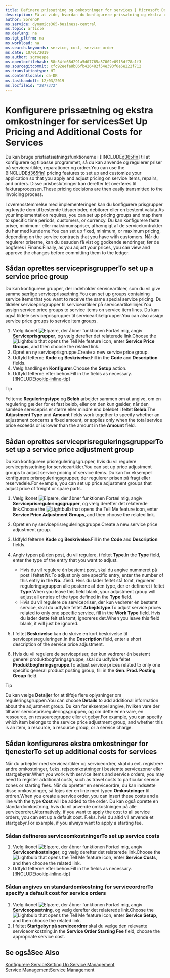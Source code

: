 ```yaml
---
title: Definere prissætning og omkostninger for services | Microsoft Docs
description: Få at vide, hvordan du konfigurere prissætning og ekstra omkostninger for services
author: SorenGP
ms.service: dynamics365-business-central
ms.topic: article
ms.devlang: na
ms.tgt_pltfrm: na
ms.workload: na
ms.search.keywords: service, cost, service order
ms.date: 10/01/2019
ms.author: sgroespe
ms.openlocfilehash: 58c54fd68d291a5d07765a57002e0918df78a1f3
ms.sourcegitcommit: cfc92eefa8b06fb426482f54e393f0e6e222f712
ms.translationtype: HT
ms.contentlocale: da-DK
ms.lasthandoff: 12/03/2019
ms.locfileid: "2877372"
---
```

# <a name="set-up-pricing-and-additional-costs-for-services"></a><span data-ttu-id="ad4eb-103">Konfigurere prissætning og ekstra omkostninger for services</span><span class="sxs-lookup"><span data-stu-id="ad4eb-103">Set Up Pricing and Additional Costs for Services</span></span>
<span data-ttu-id="ad4eb-104">Du kan bruge prisfastsætningsfunktionerne i [!INCLUDE[d365fin](includes/d365fin_md.md)] til at konfigurere og tilpasse programmet, så du kan anvende og regulerer priser på serviceartikler, reparationer og ordrer.</span><span class="sxs-lookup"><span data-stu-id="ad4eb-104">You can use the [!INCLUDE[d365fin](includes/d365fin_md.md)] pricing features to set up and customize your application so that you apply and adjust pricing on service items, repairs, and orders.</span></span> <span data-ttu-id="ad4eb-105">Disse prisbeslutninger kan derefter let overføres til fakturaprocessen.</span><span class="sxs-lookup"><span data-stu-id="ad4eb-105">These pricing decisions are then easily transmitted to the invoicing process.</span></span>  
  
<span data-ttu-id="ad4eb-106">I overensstemmelse med implementeringen kan du konfigurere prisgrupper og knytte dem til bestemte tidsperioder, debitorer eller en bestemt valuta.</span><span class="sxs-lookup"><span data-stu-id="ad4eb-106">As your implementation requires, you can set up pricing groups and map them to specific time periods, customers, or currency.</span></span> <span data-ttu-id="ad4eb-107">Du kan konfigurere faste priser, minimum- eller maksimumspriser, afhængigt af de servicekontrakter du har med kunderne.</span><span class="sxs-lookup"><span data-stu-id="ad4eb-107">You can set up fixed, minimum, or maximum pricing, depending on the service contracts that you have with customers.</span></span> <span data-ttu-id="ad4eb-108">Når du regulerer priserne, kan du desuden få vist og godkende ændringer, før de bogføres i Finans.</span><span class="sxs-lookup"><span data-stu-id="ad4eb-108">Finally, as you adjust your prices, you can view and approve the changes before committing them to the ledger.</span></span>  

## <a name="to-set-up-a-service-price-group"></a><span data-ttu-id="ad4eb-109">Sådan oprettes serviceprisgrupper</span><span class="sxs-lookup"><span data-stu-id="ad4eb-109">To set up a service price group</span></span>
<span data-ttu-id="ad4eb-110">Du kan konfigurere grupper, der indeholder serviceartikler, som du vil give samme særlige serviceprissætning.</span><span class="sxs-lookup"><span data-stu-id="ad4eb-110">You can set up groups containing service items that you want to receive the same special service pricing.</span></span> <span data-ttu-id="ad4eb-111">Du tildeler serviceprisgrupper til serviceartikler på serviceartikellinjer.</span><span class="sxs-lookup"><span data-stu-id="ad4eb-111">You assign service price groups to service items on service item lines.</span></span> <span data-ttu-id="ad4eb-112">Du kan også tildele serviceprisgrupper til serviceartikelgrupper.</span><span class="sxs-lookup"><span data-stu-id="ad4eb-112">You can also assign service price groups to service item groups.</span></span>  

1. <span data-ttu-id="ad4eb-113">Vælg ikonet ![Elpære, der åbner funktionen Fortæl mig](media/ui-search/search_small.png "Fortæl mig, hvad du vil foretage dig"), angiv **Serviceprisgrupper**, og vælg derefter det relaterede link.</span><span class="sxs-lookup"><span data-stu-id="ad4eb-113">Choose the ![Lightbulb that opens the Tell Me feature](media/ui-search/search_small.png "Tell me what you want to do") icon, enter **Service Price Groups**, and then choose the related link.</span></span>  
2. <span data-ttu-id="ad4eb-114">Opret en ny serviceprisgruppe.</span><span class="sxs-lookup"><span data-stu-id="ad4eb-114">Create a new service price group.</span></span>  
3. <span data-ttu-id="ad4eb-115">Udfyld felterne **Kode** og **Beskrivelse**.</span><span class="sxs-lookup"><span data-stu-id="ad4eb-115">Fill in the **Code** and **Description** fields.</span></span>  
4. <span data-ttu-id="ad4eb-116">Vælg handlingen **Konfigurer**.</span><span class="sxs-lookup"><span data-stu-id="ad4eb-116">Choose the **Setup** action.</span></span>  
2. <span data-ttu-id="ad4eb-117">Udfyld felterne efter behov.</span><span class="sxs-lookup"><span data-stu-id="ad4eb-117">Fill in the fields as necessary.</span></span> [!INCLUDE[tooltip-inline-tip](includes/tooltip-inline-tip_md.md)]  

 > [!Tip]
 > <span data-ttu-id="ad4eb-118">Felterne **Reguleringstype** og **Beløb** arbejder sammen om at angive, om en regulering gælder for et fast beløb, eller om den kun gælder, når den samlede servicepris er større eller mindre end beløbet i feltet **Beløb**.</span><span class="sxs-lookup"><span data-stu-id="ad4eb-118">The **Adjustment Type** and **Amount** fields work together to specify whether an adjustment concerns a fixed amount, or applies only when the total service price exceeds or is lower than the amount in the **Amount** field.</span></span>  

## <a name="to-set-up-a-service-price-adjustment-group"></a><span data-ttu-id="ad4eb-119">Sådan oprettes serviceprisreguleringsgrupper</span><span class="sxs-lookup"><span data-stu-id="ad4eb-119">To set up a service price adjustment group</span></span>  
<span data-ttu-id="ad4eb-120">Du kan konfigurere prisreguleringsgrupper, hvis du vil regulere serviceprissætning for serviceartikler.</span><span class="sxs-lookup"><span data-stu-id="ad4eb-120">You can set up price adjustment groups to adjust service pricing of service items.</span></span> <span data-ttu-id="ad4eb-121">Du kan for eksempel konfigurere prisreguleringsgrupper, der regulerer prisen på fragt eller reservedele.</span><span class="sxs-lookup"><span data-stu-id="ad4eb-121">For example, you can set up price adjustment groups that adjust price of freight or spare parts.</span></span>  
  
1. <span data-ttu-id="ad4eb-122">Vælg ikonet ![Elpære, der åbner funktionen Fortæl mig](media/ui-search/search_small.png "Fortæl mig, hvad du vil foretage dig"), angiv **Serviceprisreguleringsgrupper**, og vælg derefter det relaterede link.</span><span class="sxs-lookup"><span data-stu-id="ad4eb-122">Choose the ![Lightbulb that opens the Tell Me feature](media/ui-search/search_small.png "Tell me what you want to do") icon, enter **Service Price Adjustment Groups**, and then choose the related link.</span></span>  
2. <span data-ttu-id="ad4eb-123">Opret en ny serviceprisreguleringsgruppe.</span><span class="sxs-lookup"><span data-stu-id="ad4eb-123">Create a new service price adjustment group.</span></span>  
3. <span data-ttu-id="ad4eb-124">Udfyld felterne **Kode** og **Beskrivelse**.</span><span class="sxs-lookup"><span data-stu-id="ad4eb-124">Fill in the **Code** and **Description** fields.</span></span>  
4. <span data-ttu-id="ad4eb-125">Angiv typen på den post, du vil regulere, i feltet **Type**.</span><span class="sxs-lookup"><span data-stu-id="ad4eb-125">In the **Type** field, enter the type of the entry that you want to adjust.</span></span>  
  
    * <span data-ttu-id="ad4eb-126">Hvis du vil regulere én bestemt post, skal du angive nummeret på post i feltet **Nr.**</span><span class="sxs-lookup"><span data-stu-id="ad4eb-126">To adjust only one specific entry, enter the number of this entry in the **No.**</span></span> <span data-ttu-id="ad4eb-127">.</span><span class="sxs-lookup"><span data-stu-id="ad4eb-127">field.</span></span> <span data-ttu-id="ad4eb-128">Hvis du lader feltet stå tomt, regulerer reguleringsgruppen alle posterne af den type, der er defineret i feltet **Type**.</span><span class="sxs-lookup"><span data-stu-id="ad4eb-128">When you leave this field blank, your adjustment group will adjust all entries of the type defined in the **Type** field.</span></span>  
    * <span data-ttu-id="ad4eb-129">Hvis du vil regulere de servicepriser, der kun vedrører én bestemt service, skal du udfylde feltet **Arbejdstype**.</span><span class="sxs-lookup"><span data-stu-id="ad4eb-129">To adjust service prices related to only one specific service, fill in the **Work Type** field.</span></span> <span data-ttu-id="ad4eb-130">Hvis du lader dette felt stå tomt, ignoreres det.</span><span class="sxs-lookup"><span data-stu-id="ad4eb-130">When you leave this field blank, it will just be ignored.</span></span>  
  
5. <span data-ttu-id="ad4eb-131">I feltet **Beskrivelse** kan du skrive en kort beskrivelse til serviceprisreguleringen.</span><span class="sxs-lookup"><span data-stu-id="ad4eb-131">In the **Description** field, enter a short description of the service price adjustment.</span></span>  
6. <span data-ttu-id="ad4eb-132">Hvis du vil regulere de servicepriser, der kun vedrører én bestemt generel produktbogføringsgruppe, skal du udfylde feltet **Produktbogføringsgruppe**.</span><span class="sxs-lookup"><span data-stu-id="ad4eb-132">To adjust service prices related to only one specific general product posting group, fill in the **Gen. Prod. Posting Group** field.</span></span>

> [!Tip]
> <span data-ttu-id="ad4eb-133">Du kan vælge **Detaljer** for at tilføje flere oplysninger om reguleringsgruppen.</span><span class="sxs-lookup"><span data-stu-id="ad4eb-133">You can choose **Details** to add additional information about the adjustment group.</span></span> <span data-ttu-id="ad4eb-134">Du kan for eksempel angive, hvilken vare der tilhører serviceprisreguleringsgruppen, og om dette er en vare, en ressource, en ressourcegruppe eller et gebyr.</span><span class="sxs-lookup"><span data-stu-id="ad4eb-134">For example, you can specify which item belongs to the service price adjustment group, and whether this is an item, a resource, a resource group, or a service charge.</span></span>  

## <a name="to-set-up-additional-costs-for-services"></a><span data-ttu-id="ad4eb-135">Sådan konfigureres ekstra omkostninger for tjenester</span><span class="sxs-lookup"><span data-stu-id="ad4eb-135">To set up additional costs for services</span></span>
<span data-ttu-id="ad4eb-136">Når du arbejder med serviceartikler og serviceordrer, skal du evt. registrere andre omkostninger, f.eks. rejseomkostninger i bestemte servicezoner eller startgebyrer.</span><span class="sxs-lookup"><span data-stu-id="ad4eb-136">When you work with service items and service orders, you may need to register additional costs, such as travel costs to particular service zones or starting fees.</span></span> <span data-ttu-id="ad4eb-137">Når du opretter en serviceordre, du kan indsætte disse omkostninger, så føjes der en linje med typen **Omkostninger** til ordren.</span><span class="sxs-lookup"><span data-stu-id="ad4eb-137">When you create a service order, you can insert these costs and a line with the type **Cost** will be added to the order.</span></span> <span data-ttu-id="ad4eb-138">Du kan også oprette en standardomkostning, hvis du vil anvende omkostningen på alle serviceordrer.</span><span class="sxs-lookup"><span data-stu-id="ad4eb-138">Alternatively, if you want to apply the cost to all service orders, you can set up a default cost.</span></span> <span data-ttu-id="ad4eb-139">F.eks. hvis du altid vil anvende et startgebyr.</span><span class="sxs-lookup"><span data-stu-id="ad4eb-139">For example, if you always want to apply a starting fee.</span></span>
  
### <a name="to-set-up-service-costs"></a><span data-ttu-id="ad4eb-140">Sådan defineres serviceomkostninger</span><span class="sxs-lookup"><span data-stu-id="ad4eb-140">To set up service costs</span></span>
1. <span data-ttu-id="ad4eb-141">Vælg ikonet ![Elpære, der åbner funktionen Fortæl mig](media/ui-search/search_small.png "Fortæl mig, hvad du vil foretage dig"), angiv **Serviceomkostninger**, og vælg derefter det relaterede link.</span><span class="sxs-lookup"><span data-stu-id="ad4eb-141">Choose the ![Lightbulb that opens the Tell Me feature](media/ui-search/search_small.png "Tell me what you want to do") icon, enter **Service Costs**, and then choose the related link.</span></span> 
2. <span data-ttu-id="ad4eb-142">Udfyld felterne efter behov.</span><span class="sxs-lookup"><span data-stu-id="ad4eb-142">Fill in the fields as necessary.</span></span> [!INCLUDE[tooltip-inline-tip](includes/tooltip-inline-tip_md.md)]  

### <a name="to-specify-a-default-cost-for-service-orders"></a><span data-ttu-id="ad4eb-143">Sådan angives en standardomkostning for serviceordrer</span><span class="sxs-lookup"><span data-stu-id="ad4eb-143">To specify a default cost for service orders</span></span>
1. <span data-ttu-id="ad4eb-144">Vælg ikonet ![Elpære, der åbner funktionen Fortæl mig](media/ui-search/search_small.png "Fortæl mig, hvad du vil foretage dig"), angiv **Serviceopsætning**, og vælg derefter det relaterede link.</span><span class="sxs-lookup"><span data-stu-id="ad4eb-144">Choose the ![Lightbulb that opens the Tell Me feature](media/ui-search/search_small.png "Tell me what you want to do") icon, enter **Service Setup**, and then choose the related link.</span></span> 
2. <span data-ttu-id="ad4eb-145">I feltet **Startgebyr på serviceordrer** skal du vælge den relevante serviceomkostning.</span><span class="sxs-lookup"><span data-stu-id="ad4eb-145">In the **Service Order Starting Fee** field, choose the appropriate service cost.</span></span>

## <a name="see-also"></a><span data-ttu-id="ad4eb-146">Se også</span><span class="sxs-lookup"><span data-stu-id="ad4eb-146">See Also</span></span>
[<span data-ttu-id="ad4eb-147">Konfigurere Service</span><span class="sxs-lookup"><span data-stu-id="ad4eb-147">Setting Up Service Management</span></span>](service-setup-service.md)  
[<span data-ttu-id="ad4eb-148">Service Management</span><span class="sxs-lookup"><span data-stu-id="ad4eb-148">Service Management</span></span>](service-service.md)  
